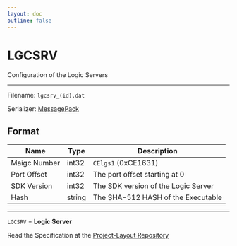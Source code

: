 ```yaml
---
layout: doc
outline: false
---
```


# LGCSRV

Configuration of the Logic Servers

---

Filename: `lgcsrv_(id).dat`

Serializer: [MessagePack](https://msgpack.org/)

## Format

| Name         | Type   | Description                         |
| ------------ | ------ | ----------------------------------- |
| Maigc Number | int32  | `CElgs1` (0xCE1631)                 |
| Port Offset  | int32  | The port offset starting at 0       |
| SDK Version  | int32  | The SDK version of the Logic Server |
| Hash         | string | The SHA-512 HASH of the Executable  |

---

`LGCSRV` = **Logic Server**

Read the Specification at the [Project-Layout Repository](<https://github.com/CraftUniverse/CraftEngine-ProjectLayout/blob/master/logic/lgcsrv_(id).txt>)
